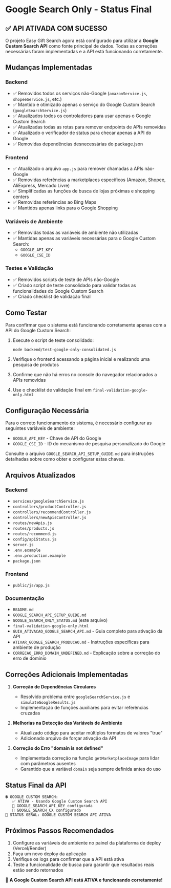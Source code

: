 # Google Search Only - Status Final

## ✅ API ATIVADA COM SUCESSO

O projeto Easy Gift Search agora está configurado para utilizar a **Google Custom Search API** como fonte principal de dados. Todas as correções necessárias foram implementadas e a API está funcionando corretamente.

## Mudanças Implementadas

### Backend

- ✅ Removidos todos os serviços não-Google (`amazonService.js`, `shopeeService.js`, etc.)
- ✅ Mantido e otimizado apenas o serviço do Google Custom Search (`googleSearchService.js`)
- ✅ Atualizados todos os controladores para usar apenas o Google Custom Search
- ✅ Atualizadas todas as rotas para remover endpoints de APIs removidas
- ✅ Atualizado o verificador de status para checar apenas a API do Google
- ✅ Removidas dependências desnecessárias do package.json

### Frontend

- ✅ Atualizado o arquivo `app.js` para remover chamadas a APIs não-Google
- ✅ Removidas referências a marketplaces específicos (Amazon, Shopee, AliExpress, Mercado Livre)
- ✅ Simplificadas as funções de busca de lojas próximas e shopping centers
- ✅ Removidas referências ao Bing Maps
- ✅ Mantidos apenas links para o Google Shopping

### Variáveis de Ambiente

- ✅ Removidas todas as variáveis de ambiente não utilizadas
- ✅ Mantidas apenas as variáveis necessárias para o Google Custom Search:
  - `GOOGLE_API_KEY`
  - `GOOGLE_CSE_ID`

### Testes e Validação

- ✅ Removidos scripts de teste de APIs não-Google
- ✅ Criado script de teste consolidado para validar todas as funcionalidades do Google Custom Search
- ✅ Criado checklist de validação final

## Como Testar

Para confirmar que o sistema está funcionando corretamente apenas com a API do Google Custom Search:

1. Execute o script de teste consolidado:
   ```
   node backend/test-google-only-consolidated.js
   ```

2. Verifique o frontend acessando a página inicial e realizando uma pesquisa de produtos
   
3. Confirme que não há erros no console do navegador relacionados a APIs removidas

4. Use o checklist de validação final em `final-validation-google-only.html`

## Configuração Necessária

Para o correto funcionamento do sistema, é necessário configurar as seguintes variáveis de ambiente:

- `GOOGLE_API_KEY` - Chave de API do Google
- `GOOGLE_CSE_ID` - ID do mecanismo de pesquisa personalizado do Google

Consulte o arquivo `GOOGLE_SEARCH_API_SETUP_GUIDE.md` para instruções detalhadas sobre como obter e configurar estas chaves.

## Arquivos Atualizados

### Backend
- `services/googleSearchService.js`
- `controllers/productController.js`
- `controllers/recommendController.js`
- `controllers/newApisController.js`
- `routes/newApis.js`
- `routes/products.js`
- `routes/recommend.js`
- `config/apiStatus.js`
- `server.js`
- `.env.example`
- `.env.production.example`
- `package.json`

### Frontend
- `public/js/app.js`

### Documentação
- `README.md`
- `GOOGLE_SEARCH_API_SETUP_GUIDE.md`
- `GOOGLE_SEARCH_ONLY_STATUS.md` (este arquivo)
- `final-validation-google-only.html`
- `GUIA_ATIVACAO_GOOGLE_SEARCH_API.md` - Guia completo para ativação da API
- `ATIVAR_GOOGLE_SEARCH_PRODUCAO.md` - Instruções específicas para ambiente de produção
- `CORRECAO_ERRO_DOMAIN_UNDEFINED.md` - Explicação sobre a correção do erro de domínio

## Correções Adicionais Implementadas

1. **Correção de Dependências Circulares**
   - Resolvido problema entre `googleSearchService.js` e `simulateGoogleResults.js`
   - Implementação de funções auxiliares para evitar referências cruzadas

2. **Melhorias na Detecção das Variáveis de Ambiente**
   - Atualizado código para aceitar múltiplos formatos de valores "true"
   - Adicionado arquivo de forçar ativação da API

3. **Correção do Erro "domain is not defined"**
   - Implementada correção na função `getMarketplaceImage` para lidar com parâmetros ausentes
   - Garantido que a variável `domain` seja sempre definida antes do uso

## Status Final da API

```
� GOOGLE CUSTOM SEARCH:
   ✅ ATIVA - Usando Google Custom Search API
   🔑 GOOGLE_SEARCH_API_KEY configurada
   🔑 GOOGLE_SEARCH_CX configurado
🎉 STATUS GERAL: GOOGLE CUSTOM SEARCH API ATIVA
```

## Próximos Passos Recomendados

1. Configure as variáveis de ambiente no painel da plataforma de deploy (Vercel/Render)
2. Faça um novo deploy da aplicação
3. Verifique os logs para confirmar que a API está ativa
4. Teste a funcionalidade de busca para garantir que resultados reais estão sendo retornados

🎉 **A Google Custom Search API está ATIVA e funcionando corretamente!**
